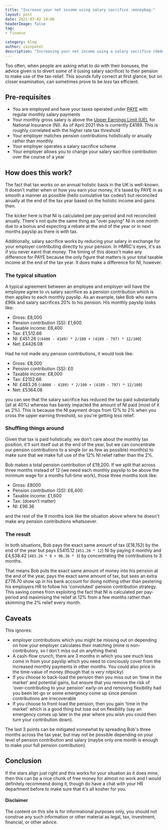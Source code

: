 ```yaml
---
title: "Increase your net income using salary sacrifice :moneybag:"
layout: post
date: 2021-07-02 19:00
headerImage: false
tag:
- finance

category: blog
author: zainpatel
description: "Increasing your net income using a salary sacrifice (deducting from your salary) sounds unintuitive (for good reason!) but there are a small niche set of scenarios where it does work. This exploits the fact that National Insurance is calculated per pay-period rather than holistically over the tax year as tax is"
---
```


Too often, when people are asking what to do with their bonuses, the advice given is to divert some of it (using salary sacrifice) to their pension to make use of the tax-relief. This sounds fully correct at first glance, but on closer examination, can sometimes prove to be _less_ tax efficient.

## Pre-requisites

* You are employed and have your taxes operated under [PAYE](https://www.gov.uk/income-tax/how-you-pay-income-tax) with regular monthly salary payments
* Your monthly gross salary is above the [Upper Earnings Limit (UEL](https://www.gov.uk/government/publications/rates-and-allowances-national-insurance-contributions/rates-and-allowances-national-insurance-contributions) for National Insurance (NI). As of April 2021 this is currently £4189. This is roughly correlated with the higher rate tax threshold
* Your employer matches pension contributions holistically or anually rather than monthly
* Your employer operates a salary sacrifice scheme
* Your employer allows you to change your salary sacrifice contribution over the course of a year

## How does this work?

The fact that tax works on an annual holistic basis in the UK is well-known. It doesn't matter when or how you earn your money, it's taxed by PAYE in as smooth a manner as possible (hello cumulative tax codes!) but reconciled anually at the end of the tax year based on the holistic income and gains then.

The kicker here is that NI is calculated per pay-period and not reconciled anually. There's not quite the same thing as "over paying" NI in one month due to a bonus and expecting a rebate at the end of the year or in next months payslip as there is with tax.

Additionally, salary sacrifice works by reducing your salary in exchange for your employer contributing directly to your pension. In HMRC's eyes, it's as if you never earnt that money. The timing of this doesn't make any difference for PAYE because the only figure that matters is your total taxable income at the end of the tax year. It does make a difference for NI, however.

### The typical situation

A typical agreement between an employee and employer will have the employee agree to `x%` salary sacrifice as a pension contribution which is then applies to each monthly payslip. As an example, take Bob who earns £96k and salary sacrifices 20% to his pension. His monthly payslip looks like:

* Gross: £8,000
* Pension contribution (SS): £1,600
* Taxable income: £6,400
* Tax: £1,512.66
* NI: £451.26 (`(6400 - 4189) * 2/100 + (4189 - 797) * 12/100`)
* Net: £4426.08

Had he not made any pension contributions, it would look like:

* Gross: £8,000
* Pension contribution (SS): £0
* Taxable income: £8,000
* Tax: £2152.66
* NI: £483.26 (`(8000 - 4189) * 2/100 + (4189 - 797) * 12/100`)
* Net: £5364.08

you can see that the salary sacrifice has reduced the tax paid substantially (all at 40%) whereas has barely impacted the amount of NI paid (most of it as 2%). This is because the NI payment drops from 12% to 2% when you cross the upper earning threshold, so you're getting _less_ relief.

### Shuffling things around

Given that tax is paid holistically, we don't care about the monthly tax position, it'll sort itself out at the end of the year, but we can concentrate our pension contributions to a single (or as few as possible) month(s) to make sure that we make full use of the 12% NI relief rather than the 2%.

Bob makes a total pension contribution of £19,200. If we split that across three months instead of 12 (we need each monthly payslip to be above the minimum wage for a months full-time work), those three months look like:

* Gross: £8000
* Pension contribution (SS): £6,400
* Taxable income: £1,600
* Tax: (doesn't matter)
* NI: £96.36

and the rest of the 9 months look like the situation above where he doesn't make any pension contributions whatsoever.

### The result

In both situations, Bob pays the exact same amount of tax (£18,152) by the end of the year but pays £5415.12 (`451.26 * 12`) NI by paying it monthly and £4,638.42 (`483.26 * 9 + 96.36 * 3`) by concentrating the contributions to 3 months.

That means Bob puts the exact same amount of money into his pension at the end of the year, pays the exact same amount of tax, but sees an extra £776.70 show up in his bank account for doing nothing other than pestering his employers HR to follow his 'convoluted' pension contribution strategy. This saving comes from exploiting the fact that NI is calculated per pay-period and maximising the relief at 12% from a few months rather than skimming the 2% relief every month.

## Caveats

This ignores:

* employer contributions which you might be missing out on depending on how your employer calculates their matching (mine is non-contributory, so I don't miss out on anything there)
* A cash-flow crunch, there are 3 months in which you see much less come in from your payslip which you need to conciously cover from the increased monthly payments in other months. You could also price in the time-value of money (though that is _very_ nitpicky)
* If you choose to back-load the pension then you miss out on 'time in the market' and potential gains, but ensure that you remove the risk of 'over-contributing to your pension' early-on and removing flexibility had you been let-go or some emergency come up since pension contributions are irrecoverable
* If you choose to front-load the pension, then you gain 'time in the market' which is a good thing but lose out on flexibility (say an emergency comes up later in the year where you wish you could then turn your contribution down).

The last 3 points can be mitigated somewhat by spreading Bob's three months across the tax year, but may not be possible depending on your level of pension contribution and salary (maybe only one month is enough to make your full pension contribution).


## Conclusion

If the stars align just right and this works for your situation as it does mine, then this can be a nice chunk of free money for almost no work and I would definitely recommend doing it, though do have a chat with your HR department before to make sure that it's all kosher for you.

#### Disclaimer

The content on this site is for informational purposes only, you should not construe any such information or other material as legal, tax, investment, financial, or other advice.
